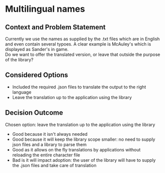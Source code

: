 # Multilingual names

## Context and Problem Statement

Currently we use the names as supplied by the .txt files which are in English and even contain several typoes. A clear example is McAuley's which is displayed as Sander's in game.  
Do we want to offer the translated version, or leave that outside the purpose of the library?

## Considered Options

* Included the required .json files to translate the output to the right language
* Leave the translation up to the application using the library

## Decision Outcome

Chosen option: leave the translation up to the application using the library
* Good because it isn't always needed
* Good because it will keep the library scope smaller: no need to supply json files and a library to parse them
* Good as it allows on the fly translations by applications without reloading the entire character file
* Bad is it will impact adoption: the user of the library will have to supply the .json files and take care of translation
